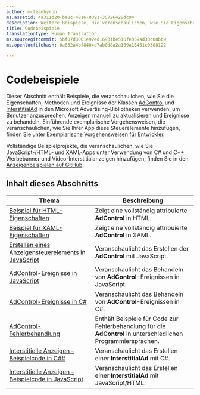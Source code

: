 ```yaml
---
author: mcleanbyron
ms.assetid: 4a311d20-ba8c-4816-8091-35726428dc94
description: Weitere Beispiele, die veranschaulichen, wie Sie Eigenschaften, Methoden und Ereignisse der Klassen AdControl und InterstitialAd verwenden, finden Sie in den Microsoft Advertising-Bibliotheken.
title: Codebeispiele
translationtype: Human Translation
ms.sourcegitcommit: 5bf07d3001e92ed16931be516fe059ad33c08bb9
ms.openlocfilehash: 0a852a4bf8404d7ab0d8a2a169a16451c0388122

---
```


# Codebeispiele




Dieser Abschnitt enthält Beispiele, die veranschaulichen, wie Sie die Eigenschaften, Methoden und Ereignisse der Klassen [AdControl](https://msdn.microsoft.com/library/windows/apps/microsoft.advertising.winrt.ui.adcontrol.aspx) und [InterstitialAd](https://msdn.microsoft.com/library/windows/apps/microsoft.advertising.winrt.ui.interstitialad.aspx) in den Microsoft Advertising-Bibliotheken verwenden, um Benutzer anzusprechen, Anzeigen manuell zu aktualisieren und Ereignisse zu behandeln. Einführende exemplarische Vorgehensweisen, die veranschaulichen, wie Sie Ihrer App diese Steuerelemente hinzufügen, finden Sie unter [Exemplarische Vorgehensweisen für Entwickler](developer-walkthroughs.md).

Vollständige Beispielprojekte, die veranschaulichen, wie Sie JavaScript-/HTML- und XAML-Apps unter Verwendung von C# und C++ Werbebanner und Video-Interstitialanzeigen hinzufügen, finden Sie in den [Anzeigenbeispielen auf GitHub](http://aka.ms/githubads).

## Inhalt dieses Abschnitts

|  Thema    | Beschreibung |               
|----------|-------|
| [Beispiel für HTML-Eigenschaften](html-properties-example.md)     | Zeigt eine vollständig attribuierte **AdControl** in HTML.        |
| [Beispiel für XAML-Eigenschaften](xaml-properties-example.md)     | Zeigt eine vollständig attribuierte **AdControl** in XAML.        |
| [Erstellen eines Anzeigensteuerelements in JavaScript](create-an-adcontrol-in-javascript.md)     | Veranschaulicht das Erstellen der **AdControl** mit JavaScript.        |
| [AdControl-Ereignisse in JavaScript](adcontrol-events-in-javascript.md)     | Veranschaulicht das Behandeln von **AdControl**-Ereignissen in JavaScript.       |
| [AdControl-Ereignisse in C#](adcontrol-events-in-c.md)     | Veranschaulicht das Behandeln von **AdControl**-Ereignissen in C#.       |
| [AdControl-Fehlerbehandlung](adcontrol-error-handling.md)     | Enthält Beispiele für Code zur Fehlerbehandlung für die **AdControl** in unterschiedlichen Programmiersprachen.        |
| [Interstitielle Anzeigen – Beispielcode in C##](interstitial-ad-sample-code-in-c.md)   | Veranschaulicht das Erstellen einer <strong>InterstitialAd</strong> mit C#.        |
| [Interstitielle Anzeigen – Beispielcode in JavaScript](interstitial-ad-sample-code-in-javascript.md)       | Veranschaulicht das Erstellen einer <strong>InterstitialAd</strong> mit JavaScript/HTML.        |



 

 

 



<!--HONumber=Aug16_HO3-->


